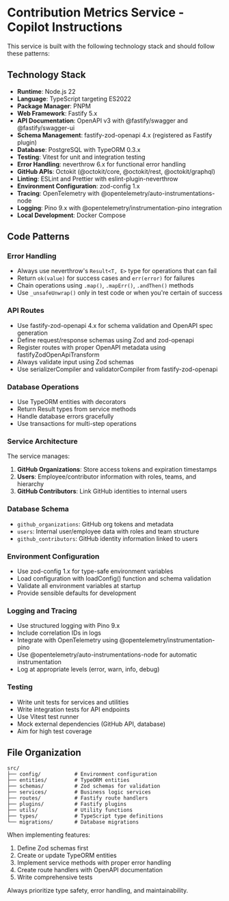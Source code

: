 <!-- Use this file to provide workspace-specific custom instructions to Copilot. For more details, visit https://code.visualstudio.com/docs/copilot/copilot-customization#_use-a-githubcopilotinstructionsmd-file -->

# Contribution Metrics Service - Copilot Instructions

This service is built with the following technology stack and should follow these patterns:

## Technology Stack
- **Runtime**: Node.js 22
- **Language**: TypeScript targeting ES2022
- **Package Manager**: PNPM
- **Web Framework**: Fastify 5.x
- **API Documentation**: OpenAPI v3 with @fastify/swagger and @fastify/swagger-ui
- **Schema Management**: fastify-zod-openapi 4.x (registered as Fastify plugin)
- **Database**: PostgreSQL with TypeORM 0.3.x
- **Testing**: Vitest for unit and integration testing
- **Error Handling**: neverthrow 6.x for functional error handling
- **GitHub APIs**: Octokit (@octokit/core, @octokit/rest, @octokit/graphql)
- **Linting**: ESLint and Prettier with eslint-plugin-neverthrow
- **Environment Configuration**: zod-config 1.x
- **Tracing**: OpenTelemetry with @opentelemetry/auto-instrumentations-node
- **Logging**: Pino 9.x with @opentelemetry/instrumentation-pino integration
- **Local Development**: Docker Compose

## Code Patterns

### Error Handling
- Always use neverthrow's `Result<T, E>` type for operations that can fail
- Return `ok(value)` for success cases and `err(error)` for failures
- Chain operations using `.map()`, `.mapErr()`, `.andThen()` methods
- Use `_unsafeUnwrap()` only in test code or when you're certain of success

### API Routes
- Use fastify-zod-openapi 4.x for schema validation and OpenAPI spec generation
- Define request/response schemas using Zod and zod-openapi
- Register routes with proper OpenAPI metadata using fastifyZodOpenApiTransform
- Always validate input using Zod schemas
- Use serializerCompiler and validatorCompiler from fastify-zod-openapi

### Database Operations
- Use TypeORM entities with decorators
- Return Result types from service methods
- Handle database errors gracefully
- Use transactions for multi-step operations

### Service Architecture
The service manages:

1. **GitHub Organizations**: Store access tokens and expiration timestamps
2. **Users**: Employee/contributor information with roles, teams, and hierarchy
3. **GitHub Contributors**: Link GitHub identities to internal users

### Database Schema
- `github_organizations`: GitHub org tokens and metadata
- `users`: Internal user/employee data with roles and team structure
- `github_contributors`: GitHub identity information linked to users

### Environment Configuration
- Use zod-config 1.x for type-safe environment variables
- Load configuration with loadConfig() function and schema validation
- Validate all environment variables at startup
- Provide sensible defaults for development

### Logging and Tracing
- Use structured logging with Pino 9.x
- Include correlation IDs in logs
- Integrate with OpenTelemetry using @opentelemetry/instrumentation-pino
- Use @opentelemetry/auto-instrumentations-node for automatic instrumentation
- Log at appropriate levels (error, warn, info, debug)

### Testing
- Write unit tests for services and utilities
- Write integration tests for API endpoints
- Use Vitest test runner
- Mock external dependencies (GitHub API, database)
- Aim for high test coverage

## File Organization
```
src/
├── config/           # Environment configuration
├── entities/         # TypeORM entities
├── schemas/          # Zod schemas for validation
├── services/         # Business logic services
├── routes/           # Fastify route handlers
├── plugins/          # Fastify plugins
├── utils/            # Utility functions
├── types/            # TypeScript type definitions
└── migrations/       # Database migrations
```

When implementing features:
1. Define Zod schemas first
2. Create or update TypeORM entities
3. Implement service methods with proper error handling
4. Create route handlers with OpenAPI documentation
5. Write comprehensive tests

Always prioritize type safety, error handling, and maintainability.
